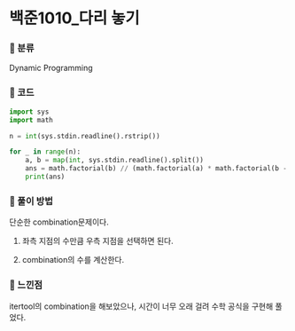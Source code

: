 # 백준1010\_다리 놓기

### &#127822; 분류

Dynamic Programming

### &#127822; 코드

```python
import sys
import math

n = int(sys.stdin.readline().rstrip())

for _ in range(n):
    a, b = map(int, sys.stdin.readline().split())
    ans = math.factorial(b) // (math.factorial(a) * math.factorial(b - a))
    print(ans)
```

### &#127822; 풀이 방법

단순한 combination문제이다.

1. 좌측 지점의 수만큼 우측 지점을 선택하면 된다.

2. combination의 수를 계산한다.

### &#127822; 느낀점

itertool의 combination을 해보았으나, 시간이 너무 오래 걸려 수학 공식을 구현해 풀었다.